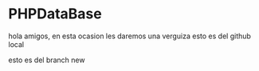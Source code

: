 # PHPDataBase

hola amigos, en esta ocasion les daremos una verguiza esto es del github local

esto es del branch new